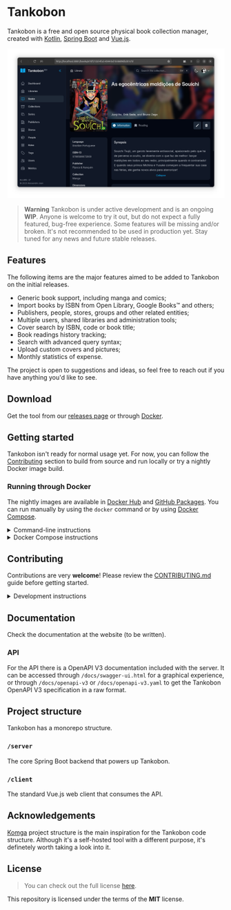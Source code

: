 # Tankobon

Tankobon is a free and open source physical book collection manager,
created with [Kotlin], [Spring Boot] and [Vue.js].

<p align="center">
  <picture style="width: 90%">
    <source media="(prefers-color-scheme: dark)" srcset="./.github/images/book-demo-img-dark.png">
    <source media="(prefers-color-scheme: light)" srcset="./.github/images/book-demo-img-light.png">
    <img alt="Screenshot of Tankobon" src="./.github/images/book-demo-img-dark.png">
  </picture>
</p>

> **Warning**
> Tankobon is under active development and is an ongoing **WIP**.
> Anyone is welcome to try it out, but do not expect a fully featured,
> bug-free experience. Some features will be missing and/or broken.
> It's not recommended to be used in production yet. Stay tuned
> for any news and future stable releases.

[Kotlin]: https://kotlinlang.org/
[Spring Boot]: https://spring.io/
[Vue.js]: https://vuejs.org/

## Features

The following items are the major features aimed to be added to
Tankobon on the initial releases.

- Generic book support, including manga and comics;
- Import books by ISBN from Open Library, Google Books™ and others;
- Publishers, people, stores, groups and other related entities;
- Multiple users, shared libraries and administration tools;
- Cover search by ISBN, code or book title;
- Book readings history tracking;
- Search with advanced query syntax;
- Upload custom covers and pictures;
- Monthly statistics of expense.

The project is open to suggestions and ideas, so feel free
to reach out if you have anything you'd like to see.

## Download

Get the tool from our [releases page] or through [Docker].

[releases page]: https://github.com/alessandrojean/tankobon
[Docker]: #running-through-docker

## Getting started

Tankobon isn't ready for normal usage yet. For now, you can follow the
[Contributing] section to build from source and run locally or try a
nightly Docker image build.

[Contributing]: #contributing

### Running through Docker

The nightly images are available in [Docker Hub] and [GitHub Packages].
You can run manually by using the `docker` command or by using [Docker Compose].

<details>
  <summary>Command-line instructions</summary>

  1. Pull the Docker image.

     ```console
     $ docker pull alessandrojean/tankobon:nightly
     ```

     If you want to use the image from [GitHub Packages], use the command below instead.

     ```console
     $ docker pull ghcr.io/alessandrojean/tankobon:nightly
     ```
  2. Start a Docker container in detached mode.

     ```
     $ docker run -d \
         -p 25565:8080 \
         -v /path/to/user_home/.tankobon:/root/.tankobon \
         alessandrojean/tankobon:nightly
     ```
  3. Open http://localhost:25565 on a browser and proceed with the claim setup
     to create the first administrator user.
</details>

<details>
  <summary>Docker Compose instructions</summary>

  1. Create a `docker-compose.yml` file.

     ```yaml
     version: '3.9'
     services:
       tankobon:
         # To use the GitHub Packages image, use the line below instead.
         # image: ghcr.io/alessandrojean/tankobon:nightly
         image: alessandrojean/tankobon:nightly
         ports:
           # Tankobon will be available at port 25565.
           - '25565:8080'
         volumes:
           # The app files will be available outside the container.
           - /path/to/user_home/.tankobon:/root/.tankobon
     ```
  2. Start a Docker container in detached mode.

     ```console
     $ docker-compose up -d
     ```
  3. Open http://localhost:25565 on a browser and proceed with the claim setup
     to create the first administrator user.
</details>

[Docker Hub]: https://hub.docker.com/r/alessandrojean/tankobon
[GitHub Packages]: https://github.com/alessandrojean/tankobon/pkgs/container/tankobon
[Docker Compose]: https://docs.docker.com/compose/

## Contributing

Contributions are very **welcome**! Please review the [CONTRIBUTING.md]
guide before getting started.

<details>
  <summary>Development instructions</summary>

  1. Install [pnpm], [Node.js] and [JDK 17].
  2. Run the server:

    ```console
    $ ./gradlew bootRun --args='--spring.profiles.active=dev,localdb'
    ```
  3. Run the client:

    ```console
    $ pnpm dev
    ```

  And that's it! Open [http://localhost:8081](http://localhost:8081) in a browser
  and follow the claim setup at the first time to create the administrator user.

  If you use IntelliJ Idea, you can use some run configurations provided with
  the project that will make easier to run the application within specific
  contexts such as `localdb`, `noclaim` and `dev`.
</details>

[pnpm]: https://pnpm.io/
[Node.js]: https://nodejs.org/
[JDK 17]: https://openjdk.org/projects/jdk/17/
[CONTRIBUTING.md]: CONTRIBUTING.md

## Documentation

Check the documentation at the website (to be written).

### API

For the API there is a OpenAPI V3 documentation included with the server. It can be accessed through `/docs/swagger-ui.html` for a graphical experience, or through `/docs/openapi-v3` or `/docs/openapi-v3.yaml` to get the Tankobon OpenAPI V3 specification in a raw format.

## Project structure

Tankobon has a monorepo structure.

### `/server`

The core Spring Boot backend that powers up Tankobon.

### `/client`

The standard Vue.js web client that consumes the API.

## Acknowledgements

[Komga] project structure is the main inspiration for the Tankobon
code structure. Although it's a self-hosted tool with a different
purpose, it's definetely worth taking a look into it.

[Komga]: https://github.com/gotson/komga/

## License

> You can check out the full license [here](LICENSE).

This repository is licensed under the terms of the **MIT** license.

